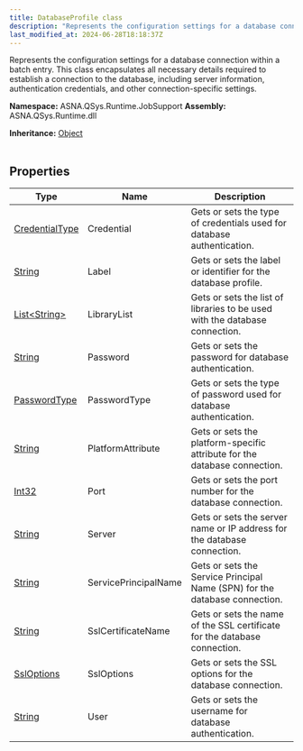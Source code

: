 ```yaml
---
title: DatabaseProfile class
description: "Represents the configuration settings for a database connection within a batch entry. This class encapsulates all necessary details required to establ"
last_modified_at: 2024-06-28T18:18:37Z
---
```


Represents the configuration settings for a database connection within a batch entry.
This class encapsulates all necessary details required to establish a connection
to the database, including server information, authentication credentials, and
other connection-specific settings.

**Namespace:** ASNA.QSys.Runtime.JobSupport
**Assembly:** ASNA.QSys.Runtime.dll

**Inheritance:** [Object](https://docs.microsoft.com/en-us/dotnet/api/system.object)
<br>
<br>

## Properties

| Type | Name | Description
| --- | --- | --- 
| [CredentialType](/reference/datagate/datagate-providers/credential-type.html) | Credential | Gets or sets the type of credentials used for database authentication. |
| [String](https://learn.microsoft.com/en-us/dotnet/api/system.string?view=net-8.0) | Label | Gets or sets the label or identifier for the database profile. |
| [List\<String\>](https://docs.microsoft.com/en-us/dotnet/api/system.collections.generic.list-1) | LibraryList | Gets or sets the list of libraries to be used with the database connection. |
| [String](https://learn.microsoft.com/en-us/dotnet/api/system.string?view=net-8.0) | Password | Gets or sets the password for database authentication. |
| [PasswordType](/reference/datagate/datagate-common/password-type.html) | PasswordType | Gets or sets the type of password used for database authentication. |
| [String](https://learn.microsoft.com/en-us/dotnet/api/system.string?view=net-8.0) | PlatformAttribute | Gets or sets the platform-specific attribute for the database connection. |
| [Int32](https://learn.microsoft.com/en-us/dotnet/csharp/language-reference/builtin-types/integral-numeric-types) | Port | Gets or sets the port number for the database connection. |
| [String](https://learn.microsoft.com/en-us/dotnet/api/system.string?view=net-8.0) | Server | Gets or sets the server name or IP address for the database connection. |
| [String](https://learn.microsoft.com/en-us/dotnet/api/system.string?view=net-8.0) | ServicePrincipalName | Gets or sets the Service Principal Name (SPN) for the database connection. |
| [String](https://learn.microsoft.com/en-us/dotnet/api/system.string?view=net-8.0) | SslCertificateName | Gets or sets the name of the SSL certificate for the database connection. |
| [SslOptions](/reference/datagate/datagate-common/ssl-options.html) | SslOptions | Gets or sets the SSL options for the database connection. |
| [String](https://learn.microsoft.com/en-us/dotnet/api/system.string?view=net-8.0) | User | Gets or sets the username for database authentication. |
